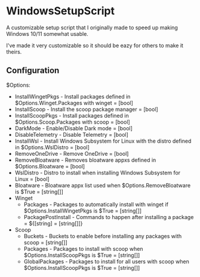 # WindowsSetupScript
A customizable setup script that I originally made to speed up making Windows 10/11 somewhat usable.

I've made it very customizable so it should be eazy for others to make it theirs.
## Configuration
$Options:
* InstallWingetPkgs - Install packages defined in $Options.Winget.Packages with winget = [bool]
* InstallScoop - Install the scoop package manager = [bool]
* InstallScoopPkgs - Install packages defined in $Options.Scoop.Packages with scoop = [bool]
* DarkMode - Enable/Disable Dark mode = [bool]
* DisableTelemetry - Disable Telemetry = [bool]
* InstallWsl - Install Windows Subsystem for Linux with the distro defined in $Options.WslDistro = [bool]
* RemoveOneDrive - Remove OneDrive = [bool]
* RemoveBloatware - Removes bloatware appxs defined in $Options.Bloatware = [bool]
* WslDistro - Distro to install when installing Windows Subsystem for Linux = [bool]
* Bloatware - Bloatware appx list used when $Options.RemoveBloatware is $True = [string[]]
* Winget
    * Packages - Packages to automatically install with winget if $Options.InstallWingetPkgs is $True = [string[]]
    * PackagePostInstall - Commands to happen after installing a package = ${[string] = [string[]]}
* Scoop
    * Buckets - Buckets to enable before installing any packages with scoop = [string[]]
    * Packages - Packages to install with scoop when $Options.InstallScoopPkgs is $True = [string[]]
    * GlobalPackages - Packages to install for all users with scoop when $Options.InstallScoopPkgs is $True = [string[]]
